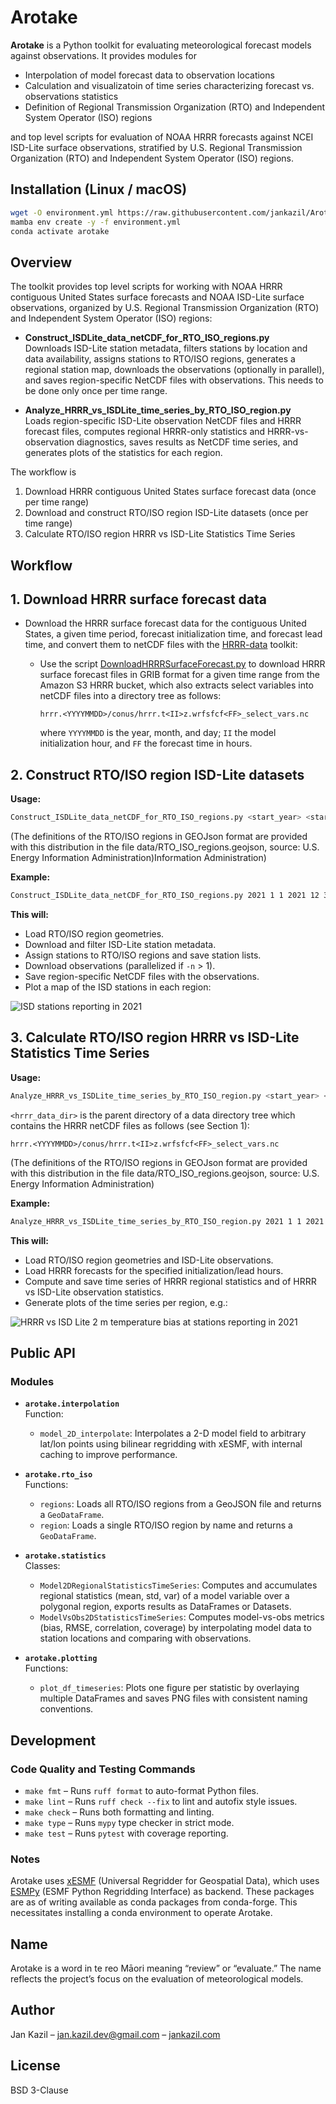 # Arotake

**Arotake** is a Python toolkit for evaluating meteorological forecast models against observations. It provides modules for

- Interpolation of model forecast data to observation locations
- Calculation and visualizatoin of time series characterizing forecast vs. observations statistics
- Definition of Regional Transmission Organization (RTO) and Independent System Operator (ISO) regions

and top level scripts for evaluation of NOAA HRRR forecasts against NCEI ISD-Lite surface observations, stratified by U.S. Regional Transmission Organization (RTO) and Independent System Operator (ISO) regions.

## Installation (Linux / macOS)

```bash
wget -O environment.yml https://raw.githubusercontent.com/jankazil/Arotake/main/environment.yml  
mamba env create -y -f environment.yml  
conda activate arotake
```

## Overview

The toolkit provides top level scripts for working with NOAA HRRR contiguous United States surface forecasts and NOAA ISD-Lite surface observations, organized by U.S. Regional Transmission Organization (RTO) and Independent System Operator (ISO) regions:

- **Construct_ISDLite_data_netCDF_for_RTO_ISO_regions.py**  
  Downloads ISD-Lite station metadata, filters stations by location and data availability, assigns stations to RTO/ISO regions, generates a regional station map, downloads the observations (optionally in parallel), and saves region-specific NetCDF files with observations. This needs to be done only once per time range.

- **Analyze_HRRR_vs_ISDLite_time_series_by_RTO_ISO_region.py**  
  Loads region-specific ISD-Lite observation NetCDF files and HRRR forecast files, computes regional HRRR-only statistics and HRRR-vs-observation diagnostics, saves results as NetCDF time series, and generates plots of the statistics for each region.

The workflow is

1. Download HRRR contiguous United States surface forecast data (once per time range)
2. Download and construct RTO/ISO region ISD-Lite datasets (once per time range)
3. Calculate RTO/ISO region HRRR vs ISD-Lite Statistics Time Series

## Workflow

## 1. Download HRRR surface forecast data

- Download the HRRR surface forecast data for the contiguous United States, a given time period, forecast initialization time, and forecast lead time, and convert them to netCDF files with the [HRRR-data](https://github.com/jankazil/hrrr-data) toolkit:
    - Use the script    [DownloadHRRRSurfaceForecast.py](https://github.com/jankazil/hrrr-data/blob/main/scripts/DownloadHRRRSurfaceForecast.py) to download HRRR surface forecast files in GRIB format for a given time range from the Amazon S3 HRRR bucket, which also extracts select variables into netCDF files into a directory tree as follows:

        `hrrr.<YYYYMMDD>/conus/hrrr.t<II>z.wrfsfcf<FF>_select_vars.nc`

        where `YYYYMMDD` is the year, month, and day; `II` the model initialization hour, and `FF` the forecast time in hours.

## 2. Construct RTO/ISO region ISD-Lite datasets

**Usage:**

```bash
Construct_ISDLite_data_netCDF_for_RTO_ISO_regions.py <start_year> <start_month> <start_day> <end_year> <end_month> <end_day> <geojson_file> <isdlite_data_dir> [-n <n_jobs>]
```

(The definitions of the RTO/ISO regions in GEOJson format are provided with this distribution in the file data/RTO_ISO_regions.geojson, source: U.S. Energy Information Administration)Information Administration)

**Example:**

```bash
Construct_ISDLite_data_netCDF_for_RTO_ISO_regions.py 2021 1 1 2021 12 31 data/RTO_ISO_regions.geojson data/ISD-LITE/ -n 8
```

**This will:**

- Load RTO/ISO region geometries.
- Download and filter ISD-Lite station metadata.  
- Assign stations to RTO/ISO regions and save station lists.  
- Download observations (parallelized if `-n` > 1).  
- Save region-specific NetCDF files with the observations.  
- Plot a map of the ISD stations in each region:  

![ISD stations reporting in 2021](docs/RTO_ISO_regions_2021_ISD_stations_map.png)

## 3. Calculate RTO/ISO region HRRR vs ISD-Lite Statistics Time Series

**Usage:**

```bash
Analyze_HRRR_vs_ISDLite_time_series_by_RTO_ISO_region.py <start_year> <start_month> <start_day> <end_year> <end_month> <end_day> <forecast_init_hour> <forecast_lead_hour> <geojson_file> <isdlite_data_dir> <hrrr_data_dir> <out_dir>
```

`<hrrr_data_dir>` is the parent directory of a data directory tree which contains the HRRR netCDF files as follows (see Section 1):  

`hrrr.<YYYYMMDD>/conus/hrrr.t<II>z.wrfsfcf<FF>_select_vars.nc`

(The definitions of the RTO/ISO regions in GEOJson format are provided with this distribution in the file data/RTO_ISO_regions.geojson, source: U.S. Energy Information Administration)

**Example:**

```bash
Analyze_HRRR_vs_ISDLite_time_series_by_RTO_ISO_region.py 2021 1 1 2021 12 30 12 6 data/RTO_ISO_regions.geojson data/ISD-LITE/ data/HRRR/ results/
```

**This will:**

- Load RTO/ISO region geometries and ISD-Lite observations.
- Load HRRR forecasts for the specified initialization/lead hours.
- Compute and save time series of HRRR regional statistics and of HRRR vs ISD-Lite observation statistics.
- Generate plots of the time series per region, e.g.:

![HRRR vs ISD Lite 2 m temperature bias at stations reporting in 2021](docs/2021-01-01-2021-12-31.model_vs_obs_bias_at_obs_locs.png)

## Public API

### Modules

- **`arotake.interpolation`**  
  Function:
  - `model_2D_interpolate`: Interpolates a 2-D model field to arbitrary lat/lon points using bilinear regridding with xESMF, with internal caching to improve performance.

- **`arotake.rto_iso`**  
  Functions:
  - `regions`: Loads all RTO/ISO regions from a GeoJSON file and returns a `GeoDataFrame`.
  - `region`: Loads a single RTO/ISO region by name and returns a `GeoDataFrame`.

- **`arotake.statistics`**  
  Classes:
  - `Model2DRegionalStatisticsTimeSeries`: Computes and accumulates regional statistics (mean, std, var) of a model variable over a polygonal region, exports results as DataFrames or Datasets.
  - `ModelVsObs2DStatisticsTimeSeries`: Computes model-vs-obs metrics (bias, RMSE, correlation, coverage) by interpolating model data to station locations and comparing with observations.

- **`arotake.plotting`**  
  Functions:
  - `plot_df_timeseries`: Plots one figure per statistic by overlaying multiple DataFrames and saves PNG files with consistent naming conventions.

## Development

### Code Quality and Testing Commands

- `make fmt` – Runs `ruff format` to auto-format Python files.
- `make lint` – Runs `ruff check --fix` to lint and autofix style issues.
- `make check` – Runs both formatting and linting.
- `make type` – Runs `mypy` type checker in strict mode.
- `make test` – Runs `pytest` with coverage reporting.

### Notes

Arotake uses [xESMF](https://xesmf.readthedocs.io]) (Universal Regridder for Geospatial Data), which uses [ESMPy](https://earthsystemmodeling.org/esmpy) (ESMF Python Regridding Interface) as backend. These packages are as of writing available as conda packages from conda-forge. This necessitates installing a conda environment to operate Arotake.

## Name

Arotake is a word in te reo Māori meaning “review” or “evaluate.” The name reflects the project’s focus on the evaluation of meteorological models.

## Author

Jan Kazil – jan.kazil.dev@gmail.com – [jankazil.com](https://jankazil.com)

## License

BSD 3-Clause
